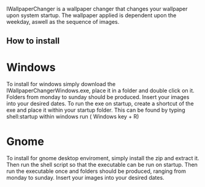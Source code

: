IWallpaperChanger is a wallpaper changer that changes your wallpaper upon system startup. The wallpaper applied is dependent upon the weekday, aswell as the sequence of images.

## How to install
# Windows
To install for windows simply download the IWallpaperChangerWindows.exe, place it in a folder and double click on it. Folders from monday to sunday should be produced. Insert your images into your desired dates. To run the exe on startup, create a shortcut of the exe and place it within your startup folder. This can be found by typing shell:startup within windows run ( Windows key + R)
# Gnome
To install for gnome desktop enviroment, simply install the zip and extract it. Then run the shell script so that the executable can be run on startup. Then run the executable once and folders should be produced, ranging from monday to sunday. Insert your images into your desired dates.

